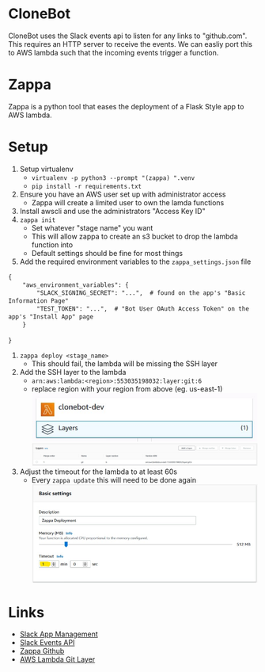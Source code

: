 # CloneBot

CloneBot uses the Slack events api to listen for any links to "github.com".
This requires an HTTP server to receive the events.
We can easliy port this to AWS lambda such that the incoming events trigger a function.

# Zappa
Zappa is a python tool that eases the deployment of a Flask Style app to AWS lambda.

# Setup
1. Setup virtualenv
    - `virtualenv -p python3 --prompt "(zappa) ".venv`
    - `pip install -r requirements.txt`
1. Ensure you have an AWS user set up with administrator access
    - Zappa will create a limited user to own the lamda functions
1. Install awscli and use the administrators "Access Key ID"
1. `zappa init`
    - Set whatever "stage name" you want
    - This will allow zappa to create an s3 bucket to drop the lambda function into
    - Default settings should be fine for most things
1. Add the required environment variables to the `zappa_settings.json` file
```
{
    "aws_environment_variables": {
        "SLACK_SIGNING_SECRET": "...",  # found on the app's "Basic Information Page"
        "TEST_TOKEN": "...",  # "Bot User OAuth Access Token" on the app's "Install App" page
    }

}
```
1. `zappa deploy <stage_name>`
    - This should fail, the lambda will be missing the SSH layer
1. Add the SSH layer to the lambda
    - `arn:aws:lambda:<region>:553035198032:layer:git:6`
    - replace region with your region from above (eg. us-east-1)
![Lambda](./lambda.jpg)
![Adding Layers](./layers.jpg)
1. Adjust the timeout for the lambda to at least 60s
    - Every `zappa update` this will need to be done again
![Timeout](./timeout.jpg)

# Links
* [Slack App Management](https://api.slack.com/apps)
* [Slack Events API](https://api.slack.com/events-api)
* [Zappa Github](https://github.com/Miserlou/Zappa)
* [AWS Lambda Git Layer](https://github.com/lambci/git-lambda-layer)

